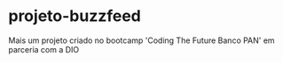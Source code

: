 # projeto-buzzfeed
Mais um projeto criado no bootcamp 'Coding The Future Banco PAN'  em parceria com a DIO
